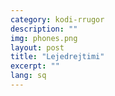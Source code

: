 ```yaml
---
category: kodi-rrugor
description: ""
img: phones.png
layout: post
title: "Lejedrejtimi"
excerpt: ""
lang: sq
---
```

